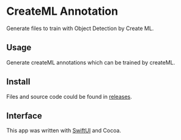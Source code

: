 # CreateML Annotation
Generate files to train with Object Detection by Create ML.

## Usage
Generate createML annotations which can be trained by createML.

## Install
Files and source code could be found in [releases]().

## Interface
This app was written with [SwiftUI](https://developer.apple.com/xcode/swiftui/) and Cocoa.

